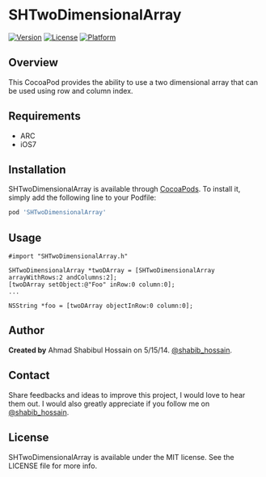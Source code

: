 # SHTwoDimensionalArray

[![Version](https://img.shields.io/cocoapods/v/SHTwoDimensionalArray.svg?style=flat)](http://cocoapods.org/pods/SHTwoDimensionalArray)
[![License](https://img.shields.io/cocoapods/l/SHTwoDimensionalArray.svg?style=flat)](http://cocoapods.org/pods/SHTwoDimensionalArray)
[![Platform](https://img.shields.io/cocoapods/p/SHTwoDimensionalArray.svg?style=flat)](http://cocoapods.org/pods/SHTwoDimensionalArray)

## Overview

This CocoaPod provides the ability to use a two dimensional array that can be used using row and column index.

## Requirements

* ARC
* iOS7

## Installation

SHTwoDimensionalArray is available through [CocoaPods](http://cocoapods.org). To install
it, simply add the following line to your Podfile:

```ruby
pod 'SHTwoDimensionalArray'
```

## Usage

```ObjC
#import "SHTwoDimensionalArray.h"

SHTwoDimensionalArray *twoDArray = [SHTwoDimensionalArray arrayWithRows:2 andColumns:2];
[twoDArray setObject:@"Foo" inRow:0 column:0];
...

NSString *foo = [twoDArray objectInRow:0 column:0];
```

## Author

**Created by** Ahmad Shabibul Hossain on 5/15/14. [@shabib_hossain](https://twitter.com/shabib_hossain).

## Contact

Share feedbacks and ideas to improve this project, I would love to hear them out. I would also greatly appreciate if you follow me on [@shabib_hossain](https://twitter.com/shabib_hossain).

## License

SHTwoDimensionalArray is available under the MIT license. See the LICENSE file for more info.
